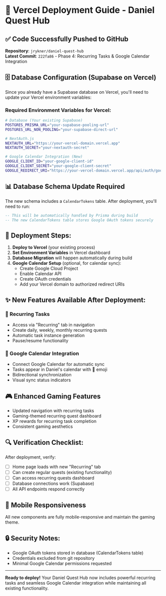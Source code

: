 # 🚀 Vercel Deployment Guide - Daniel Quest Hub

## ✅ Code Successfully Pushed to GitHub
**Repository**: `jrykner/daniel-quest-hub`  
**Latest Commit**: `222fa86` - Phase 4: Recurring Tasks & Google Calendar Integration

## 🗄️ Database Configuration (Supabase on Vercel)

Since you already have a Supabase database on Vercel, you'll need to update your Vercel environment variables:

### Required Environment Variables for Vercel:

```bash
# Database (Your existing Supabase)
POSTGRES_PRISMA_URL="your-supabase-pooling-url"
POSTGRES_URL_NON_POOLING="your-supabase-direct-url"

# NextAuth.js
NEXTAUTH_URL="https://your-vercel-domain.vercel.app"
NEXTAUTH_SECRET="your-nextauth-secret"

# Google Calendar Integration (New)
GOOGLE_CLIENT_ID="your-google-client-id"
GOOGLE_CLIENT_SECRET="your-google-client-secret" 
GOOGLE_REDIRECT_URI="https://your-vercel-domain.vercel.app/api/auth/google-calendar/callback"
```

## 📊 Database Schema Update Required

The new schema includes a `CalendarTokens` table. After deployment, you'll need to run:

```sql
-- This will be automatically handled by Prisma during build
-- The new CalendarTokens table stores Google OAuth tokens securely
```

## 🔧 Deployment Steps:

1. **Deploy to Vercel** (your existing process)
2. **Set Environment Variables** in Vercel dashboard
3. **Database Migration** will happen automatically during build
4. **Google Calendar Setup** (optional, for calendar sync):
   - Create Google Cloud Project
   - Enable Calendar API
   - Create OAuth credentials
   - Add your Vercel domain to authorized redirect URIs

## ✨ New Features Available After Deployment:

### 🔄 Recurring Tasks
- Access via "Recurring" tab in navigation
- Create daily, weekly, monthly recurring quests
- Automatic task instance generation
- Pause/resume functionality

### 📅 Google Calendar Integration
- Connect Google Calendar for automatic sync
- Tasks appear in Daniel's calendar with 🎯 emoji
- Bidirectional synchronization
- Visual sync status indicators

## 🎮 Enhanced Gaming Features
- Updated navigation with recurring tasks
- Gaming-themed recurring quest dashboard
- XP rewards for recurring task completion
- Consistent gaming aesthetics

## 🔍 Verification Checklist:

After deployment, verify:
- [ ] Home page loads with new "Recurring" tab
- [ ] Can create regular quests (existing functionality)
- [ ] Can access recurring quests dashboard
- [ ] Database connections work (Supabase)
- [ ] All API endpoints respond correctly

## 📱 Mobile Responsiveness
All new components are fully mobile-responsive and maintain the gaming theme.

## 🔒 Security Notes:
- Google OAuth tokens stored in database (CalendarTokens table)
- Credentials excluded from git repository
- Minimal Google Calendar permissions requested

---

**Ready to deploy!** Your Daniel Quest Hub now includes powerful recurring tasks and seamless Google Calendar integration while maintaining all existing functionality.
